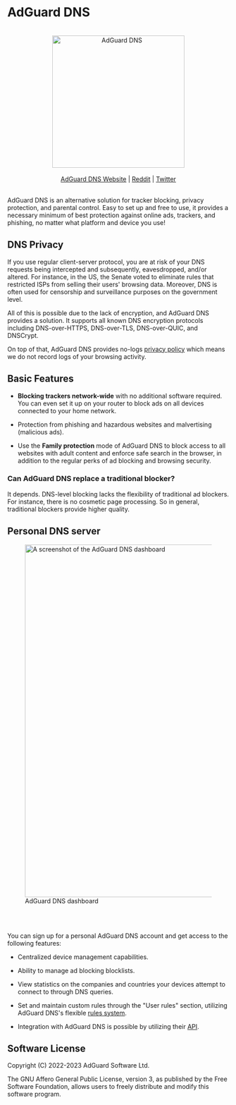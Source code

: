  # AdGuard DNS

<br/>
<div align="center">
    <picture>
        <source media="(prefers-color-scheme: dark)" srcset="https://cdn.adtidy.org/website/images/AdGuardDNS_light.svg">
        <img alt="AdGuard DNS" src="https://cdn.adtidy.org/website/images/AdGuardDNS_black.svg" width="300px"/>
    </picture>
</div>
<br/>
<div align="center">
    <a href="https://adguard-dns.io">AdGuard DNS Website</a> |
    <a href="https://reddit.com/r/Adguard">Reddit</a> |
    <a href="https://twitter.com/AdGuard">Twitter</a>
</div>
<br/>

AdGuard DNS is an alternative solution for tracker blocking, privacy protection,
and parental control. Easy to set up and free to use, it provides a necessary
minimum of best protection against online ads, trackers, and phishing, no matter
what platform and device you use!



## DNS Privacy

If you use regular client-server protocol, you are at risk of your DNS requests
being intercepted and subsequently, eavesdropped, and/or altered.  For instance,
in the US, the Senate voted to eliminate rules that restricted ISPs from selling
their users' browsing data. Moreover, DNS is often used for censorship and
surveillance purposes on the government level.

All of this is possible due to the lack of encryption, and AdGuard DNS provides
a solution. It supports all known DNS encryption protocols including
DNS-over-HTTPS, DNS-over-TLS, DNS-over-QUIC, and DNSCrypt.

On top of that, AdGuard DNS provides no-logs [privacy policy] which means we do
not record logs of your browsing activity.

[privacy policy]: https://adguard-dns.io/privacy.html



## Basic Features

 * **Blocking trackers network-wide** with no additional software required.
    You can even set it up on your router to block ads on all devices connected
    to your home network.

 * Protection from phishing and hazardous websites and malvertising (malicious
    ads).

 * Use the **Family protection** mode of AdGuard DNS to block access to all
    websites with adult content and enforce safe search in the browser, in
    addition to the regular perks of ad blocking and browsing security.

### Can AdGuard DNS replace a traditional blocker?

It depends. DNS-level blocking lacks the flexibility of traditional ad
blockers. For instance, there is no cosmetic page processing. So in general,
traditional blockers provide higher quality.



## Personal DNS server

<figure>
    <img alt="A screenshot of the AdGuard DNS dashboard" src="https://cdn.adguard.com/content/blog/articles/stats_en.png" width="800px"/>
<figcaption>AdGuard DNS dashboard</figcaption>
</figure>
<br />
<br />


You can sign up for a personal AdGuard DNS account and get access to the
following features:

 * Centralized device management capabilities.

 * Ability to manage ad blocking blocklists.

 * View statistics on the companies and countries your devices attempt to connect to through DNS queries.

 * Set and maintain custom rules through the "User rules" section, utilizing AdGuard DNS's flexible [rules system].

 * Integration with AdGuard DNS is possible by utilizing their [API].

[rules system]: https://adguard-dns.io/kb/general/dns-filtering-syntax
[API]:          https://adguard-dns.io/kb/private-dns/api



## Software License

Copyright (C) 2022-2023 AdGuard Software Ltd.

The GNU Affero General Public License, version 3, as published by the Free Software Foundation, allows users to freely distribute and modify this software program.
